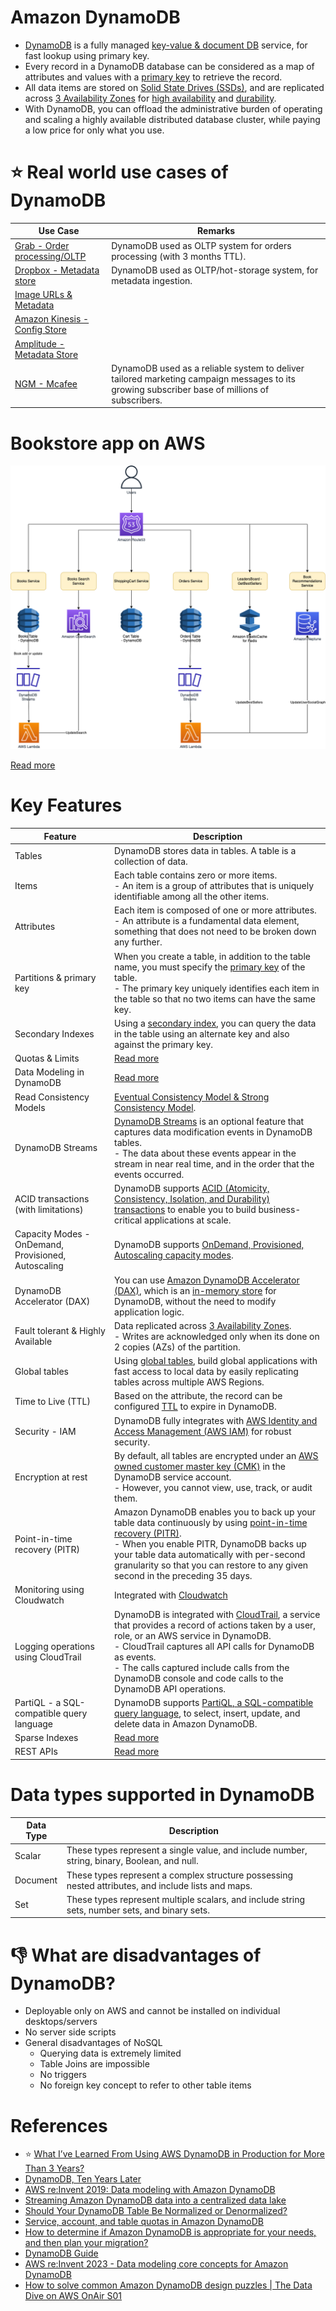 # Amazon DynamoDB
- [DynamoDB](https://aws.amazon.com/dynamodb/) is a fully managed [key-value & document DB](../../../1_Databases/10_Document-Databases/) service, for fast lookup using primary key.
- Every record in a DynamoDB database can be considered as a map of attributes and values with a [primary key](Partioning.md) to retrieve the record.
- All data items are stored on [Solid State Drives (SSDs)](https://github.com/Anshul619/HLD-System-Designs/blob/main/9_FileStorages/StorageOptions.md), and are replicated across [3 Availability Zones](../../AWS-Global-Architecture-Region-AZ.md) for [high availability](https://github.com/Anshul619/HLD-System-Designs/blob/main/5_HighAvailability/Readme.md) and [durability](https://github.com/Anshul619/HLD-System-Designs/blob/main/1_Databases/1_ACID-Transactions/Durability.md). 
- With DynamoDB, you can offload the administrative burden of operating and scaling a highly available distributed database cluster, while paying a low price for only what you use.

# :star: Real world use cases of DynamoDB

| Use Case                                                                                        | Remarks                                                                                                                                       |
|-------------------------------------------------------------------------------------------------|-----------------------------------------------------------------------------------------------------------------------------------------------|
| [Grab - Order processing/OLTP](https://github.com/Anshul619/Tech-Stacks-Live-Apps/tree/main/Grab/OrderProcessing/Readme.md)           | DynamoDB used as OLTP system for orders processing (with 3 months TTL).                                                                       |
| [Dropbox - Metadata store](https://github.com/Anshul619/Tech-Stacks-Live-Apps/tree/main/Dropbox/Readme.md)               | DynamoDB used as OLTP/hot-storage system, for metadata ingestion.                                                                             |
| [Image URLs & Metadata](../../0_UseCaseDesigns/DesignUploadImageLambdaS3/Readme.md) |                                                                                                                                               |
| [Amazon Kinesis - Config Store](../../4_MessageBrokers/AmazonKinesis/Readme.md)          |                                                                                                                                               |
| [Amplitude - Metadata Store](https://github.com/Anshul619/Tech-Stacks-Live-Apps/tree/main/Amplitude/Readme.md)                         |                                                                                                                                               |
| [NGM - Mcafee](https://aws.amazon.com/solutions/case-studies/mcafee-dynamodb-case-study/)       | DynamoDB used as a reliable system to deliver tailored marketing campaign messages to its growing subscriber base of millions of subscribers. |

# Bookstore app on AWS

![](../../0_UseCaseDesigns/BookStoreSampleApp/AWS-Bookstore-Demo-App.png)

[Read more](../../0_UseCaseDesigns/BookStoreSampleApp/Readme.md)

# Key Features

| Feature                                             | Description                                                                                                                                                                                                                                                                                                                                                                                        |
|-----------------------------------------------------|----------------------------------------------------------------------------------------------------------------------------------------------------------------------------------------------------------------------------------------------------------------------------------------------------------------------------------------------------------------------------------------------------|
| Tables                                              | DynamoDB stores data in tables. A table is a collection of data.                                                                                                                                                                                                                                                                                                                                   |
| Items                                               | Each table contains zero or more items. <br/>- An item is a group of attributes that is uniquely identifiable among all the other items.                                                                                                                                                                                                                                                           |
| Attributes                                          | Each item is composed of one or more attributes. <br/>- An attribute is a fundamental data element, something that does not need to be broken down any further.                                                                                                                                                                                                                                    |
| Partitions & primary key                            | When you create a table, in addition to the table name, you must specify the [primary key](Partioning.md) of the table. <br/>- The primary key uniquely identifies each item in the table so that no two items can have the same key.                                                                                                                                                              |
| Secondary Indexes                                   | Using a [secondary index](SecondaryIndexes.md), you can query the data in the table using an alternate key and also against the primary key.                                                                                                                                                                                                                                                       |
| Quotas & Limits                                     | [Read more](Quotas&Limits.md)                                                                                                                                                                                                                                                                                                                                                                      |
| Data Modeling in DynamoDB                           | [Read more](DataModeling/Readme.md)                                                                                                                                                                                                                                                                                                                                                                |
| Read Consistency Models                             | [Eventual Consistency Model & Strong Consistency Model](ReadConsistency.md).                                                                                                                                                                                                                                                                                                                       |
| DynamoDB Streams                                    | [DynamoDB Streams](Streams.md) is an optional feature that captures data modification events in DynamoDB tables. <br/>- The data about these events appear in the stream in near real time, and in the order that the events occurred.                                                                                                                                                             |
| ACID transactions (with limitations)                | DynamoDB supports [ACID (Atomicity, Consistency, Isolation, and Durability) transactions](Transactions.md) to enable you to build business-critical applications at scale.                                                                                                                                                                                                                         |
| Capacity Modes - OnDemand, Provisioned, Autoscaling | DynamoDB supports [OnDemand, Provisioned, Autoscaling capacity modes](CapacityModes/Readme.md).                                                                                                                                                                                                                                                                                                    |
| DynamoDB Accelerator (DAX)                          | You can use [Amazon DynamoDB Accelerator (DAX)](DAX.md), which is an [in-memory store]() for DynamoDB, without the need to modify application logic.                                                                                                                                                                                                                                               |
| Fault tolerant & Highly Available                   | Data replicated across [3 Availability Zones](../../AWS-Global-Architecture-Region-AZ.md).<br/>- Writes are acknowledged only when its done on 2 copies (AZs) of the partition.                                                                                                                                                                                                                    |
| Global tables                                       | Using [global tables](GlobalTables.md), build global applications with fast access to local data by easily replicating tables across multiple AWS Regions.                                                                                                                                                                                                                                         |
| Time to Live (TTL)                                  | Based on the attribute, the record can be configured [TTL](https://docs.aws.amazon.com/amazondynamodb/latest/developerguide/TTL.html) to expire in DynamoDB.                                                                                                                                                                                                                                       |
| Security - IAM                                      | DynamoDB fully integrates with [AWS Identity and Access Management (AWS IAM)](../../7_IdentityManagement/AWSIAM/Readme.md) for robust security.                                                                                                                                                                                                                                                     |
| Encryption at rest                                  | By default, all tables are encrypted under an [AWS owned customer master key (CMK)](https://docs.aws.amazon.com/kms/latest/developerguide/services-dynamodb.html) in the DynamoDB service account.<br/>- However, you cannot view, use, track, or audit them.                                                                                                                                      |
| Point-in-time recovery (PITR)                       | Amazon DynamoDB enables you to back up your table data continuously by using [point-in-time recovery (PITR)](https://docs.aws.amazon.com/amazondynamodb/latest/developerguide/PointInTimeRecovery_Howitworks.html). <br/>- When you enable PITR, DynamoDB backs up your table data automatically with per-second granularity so that you can restore to any given second in the preceding 35 days. |
| Monitoring using Cloudwatch                         | Integrated with [Cloudwatch](../../8_ObservabilityLogs/AmazonCloudWatch/Readme.md)                                                                                                                                                                                                                                                                                                         |
| Logging operations using CloudTrail                 | DynamoDB is integrated with [CloudTrail](../../8_ObservabilityLogs/AWSCloudTrail.md), a service that provides a record of actions taken by a user, role, or an AWS service in DynamoDB. <br/>- CloudTrail captures all API calls for DynamoDB as events. <br/>- The calls captured include calls from the DynamoDB console and code calls to the DynamoDB API operations.                  |
| PartiQL - a SQL-compatible query language           | DynamoDB supports [PartiQL, a SQL-compatible query language](https://docs.aws.amazon.com/amazondynamodb/latest/developerguide/ql-reference.html), to select, insert, update, and delete data in Amazon DynamoDB.                                                                                                                                                                                   |
| Sparse Indexes                                      | [Read more](SparseIndexes.md)                                                                                                                                                                                                                                                                                                                                                                      |
| REST APIs                                           | [Read more](RESTAPIs/Readme.md)                                                                                                                                                                                                                                                                                                                                                                        |

# Data types supported in DynamoDB

| Data Type   | Description                                                                                         |
|-------------|-----------------------------------------------------------------------------------------------------|
| Scalar      | These types represent a single value, and include number, string, binary, Boolean, and null.        |
| Document    | These types represent a complex structure possessing nested attributes, and include lists and maps. |
| Set         | These types represent multiple scalars, and include string sets, number sets, and binary sets.      |

# :thumbsdown: What are disadvantages of DynamoDB?
- Deployable only on AWS and cannot be installed on individual desktops/servers
- No server side scripts
- General disadvantages of NoSQL
  - Querying data is extremely limited
  - Table Joins are impossible
  - No triggers
  - No foreign key concept to refer to other table items

# References
- :star: [What I’ve Learned From Using AWS DynamoDB in Production for More Than 3 Years?](https://medium.com/aws-tip/what-ive-learned-from-using-aws-dynamodb-in-production-for-more-than-3-years-49a077886b5c)
- [DynamoDB, Ten Years Later](https://www.mydistributed.systems/2022/10/dynamodb-ten-years-later.html)
- [AWS re:Invent 2019: Data modeling with Amazon DynamoDB](https://www.youtube.com/watch?v=DIQVJqiSUkE)
- [Streaming Amazon DynamoDB data into a centralized data lake](https://aws.amazon.com/blogs/big-data/streaming-amazon-dynamodb-data-into-a-centralized-data-lake/)
- [Should Your DynamoDB Table Be Normalized or Denormalized?](https://aws.amazon.com/blogs/database/should-your-dynamodb-table-be-normalized-or-denormalized/)
- [Service, account, and table quotas in Amazon DynamoDB](https://docs.aws.amazon.com/amazondynamodb/latest/developerguide/ServiceQuotas.html)
- [How to determine if Amazon DynamoDB is appropriate for your needs, and then plan your migration?](https://aws.amazon.com/blogs/database/how-to-determine-if-amazon-dynamodb-is-appropriate-for-your-needs-and-then-plan-your-migration/)
- [DynamoDB Guide](https://www.dynamodbguide.com/what-is-dynamo-db)
- [AWS re:Invent 2023 - Data modeling core concepts for Amazon DynamoDB](https://www.youtube.com/watch?v=l-Urbf4BaWg)
- [How to solve common Amazon DynamoDB design puzzles | The Data Dive on AWS OnAir S01](https://www.youtube.com/watch?v=6QTg_iB1n9U)